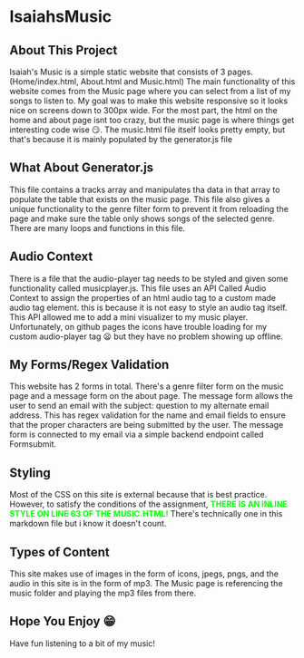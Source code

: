 # IsaiahsMusic
## About This Project
Isaiah's Music is a simple static website that consists of 3 pages.(Home/index.html, About.html and Music.html)
The main functionality of this website comes from the Music page where you can select from a list of my songs to listen to. My goal was to make this website responsive so it looks nice on screens down to 300px wide. For the most part, the html on the home and about page isnt too crazy, but the music page is where things get interesting code wise :smirk:. The music.html file itself looks pretty empty, but that's because it is mainly populated by the generator.js file
## What About Generator.js
This file contains a tracks array and manipulates tha data in that array to populate the table that exists on the music page. This file also gives a unique functionality to the genre filter form to prevent it from reloading the page and make sure the table only shows songs of the selected genre. There are many loops and functions in this file.
## Audio Context
There is a file that the audio-player tag needs to be styled and given some functionality called musicplayer.js. This file uses an API Called Audio Context to assign the properties of an html audio tag to a custom made audio tag element. this is because it is not easy to style an audio tag itself. This API allowed me to add a mini visualizer to my music player. Unfortunately, on github pages the icons have trouble loading for my custom audio-player tag :frowning: but they have no problem showing up offline.
## My Forms/Regex Validation
This website has 2 forms in total. There's a genre filter form on the music page and a message form on the about page. The message form allows the user to send an email with the subject: question to my alternate email address. This has regex validation for the name and email fields to ensure that the proper characters are being submitted by the user. The message form is connected to my email via a simple backend endpoint called Formsubmit.
## Styling
Most of the CSS on this site is external because that is best practice. However, to satisfy the conditions of the assignment,<span style="color:lime"> **THERE IS AN INLINE STYLE ON LINE 63 OF THE MUSIC.HTML!** </span> There's technically one in this markdown file but i know it doesn't count. 
## Types of Content
This site makes use of images in the form of icons, jpegs, pngs, and the audio in this site is in the form of mp3. The Music page is referencing the music folder and playing the mp3 files from there.
## Hope You Enjoy :grin:
Have fun listening to a bit of my music!